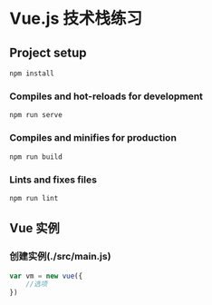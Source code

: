 # Vue.js 技术栈练习

## Project setup
```
npm install
```

### Compiles and hot-reloads for development
```
npm run serve
```

### Compiles and minifies for production
```
npm run build
```

### Lints and fixes files
```
npm run lint
```

## Vue 实例

### 创建实例(./src/main.js)
```javascript
var vm = new vue({
    //选项
})
```
